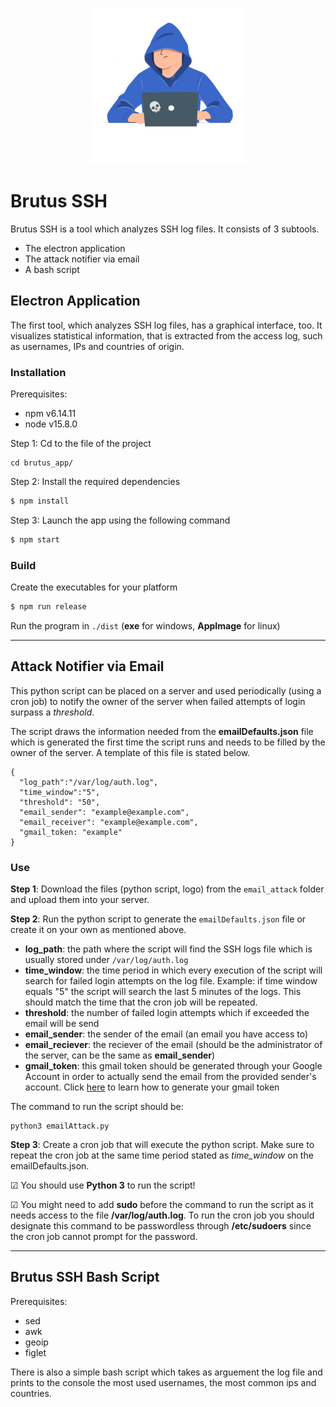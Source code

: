 <p align="center">
  <img src="./brutus_app/public/logo-mini.png">
</p>

# Brutus SSH

Brutus SSH is a tool which analyzes SSH log files. It consists of 3 subtools.

- The electron application
- The attack notifier via email
- A bash script

## Electron Application

The first tool, which analyzes SSH log files, has a graphical interface, too. It visualizes statistical information, that is extracted from the access log, such as usernames, IPs and countries of origin.

### Installation

Prerequisites:

- npm v6.14.11
- node v15.8.0

Step 1:
Cd to the file of the project

```
cd brutus_app/
```

Step 2:
Install the required dependencies

```sh
$ npm install
```

Step 3:
Launch the app using the following command

```sh
$ npm start
```

### Build

Create the executables for your platform

```sh
$ npm run release
```

Run the program in `./dist` (**exe** for windows, **AppImage** for linux)

<hr />

## Attack Notifier via Email

This python script can be placed on a server and used periodically (using a cron job) to notify the owner of the server when failed attempts of login surpass a _threshold_.

The script draws the information needed from the **emailDefaults.json** file which is generated the first time the script runs and needs to be filled by the owner of the server. A template of this file is stated below.

```
{
  "log_path":"/var/log/auth.log",
  "time_window":"5",
  "threshold": "50",
  "email_sender": "example@example.com",
  "email_receiver": "example@example.com",
  "gmail_token: "example"
}
```

### Use

**Step 1**: Download the files (python script, logo) from the `email_attack` folder and upload them into your server.

**Step 2**: Run the python script to generate the `emailDefaults.json` file or create it on your own as mentioned above.

- **log_path**: the path where the script will find the SSH logs file which is usually stored under `/var/log/auth.log`
- **time_window**: the time period in which every execution of the script will search for failed login attempts on the log file. Example: if time window equals "5" the script will search the last 5 minutes of the logs. This should match the time that the cron job will be repeated.
- **threshold**: the number of failed login attempts which if
  exceeded the email will be send
- **email_sender**: the sender of the email (an email you have access to)
- **email_reciever**: the reciever of the email (should be the administrator of the server, can be the same as **email_sender**)
- **gmail_token**: this gmail token should be generated through your Google Account in order to actually send the email from the provided sender's account. Click [here](https://support.google.com/mail/answer/185833/sign-in-using-app-passwords?hl=en-GB) to learn how to generate your gmail token

The command to run the script should be:

```
python3 emailAttack.py
```

**Step 3**: Create a cron job that will execute the python script. Make sure to repeat the cron job at the same time period stated as _time_window_ on the emailDefaults.json.

&#x2611; You should use **Python 3** to run the script!

&#x2611; You might need to add **sudo** before the command to run the script as it needs access to the file **/var/log/auth.log**. To run the cron job you should designate this command to be passwordless through **/etc/sudoers** since the cron job cannot prompt for the password.

<hr />

## Brutus SSH Bash Script

Prerequisites:

- sed
- awk
- geoip
- figlet

There is also a simple bash script which takes as arguement the log file and prints to the console the most used usernames, the most common ips and countries.
